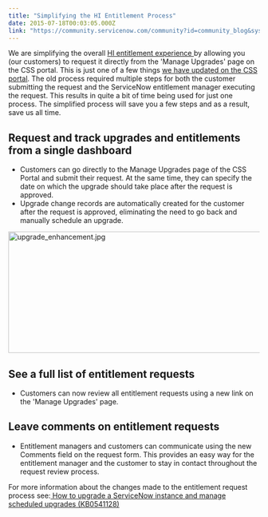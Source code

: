 ```yaml
---
title: "Simplifying the HI Entitlement Process"
date: 2015-07-18T00:03:05.000Z
link: "https://community.servicenow.com/community?id=community_blog&sys_id=430e2e2ddbd0dbc01dcaf3231f961980"
---
```

<p>We are simplifying the overall <a title="ki.servicenow.com/index.php?title=Requesting_a_Version_Entitlement#gsc.tab=0" href="http://wiki.servicenow.com/index.php?title=Requesting_a_Version_Entitlement#gsc.tab=0">HI entitlement experience </a>by allowing you (our customers) to request it directly from the 'Manage Upgrades' page on the CSS portal. This is just one of a few things <a title="" _jive_internal="true" href="/community?id=community_blog&sys_id=f30d6ea5dbd0dbc01dcaf3231f96199f">we have updated on the CSS portal</a>. The old process required multiple steps for both the customer submitting the request and the ServiceNow entitlement manager executing the request. This results in quite a bit of time being used for just one process. The simplified process will save you a few steps and as a result, save us all time.</p><p></p><h2>Request and track upgrades and entitlements from a single dashboard</h2><ul><li>Customers can go directly to the Manage Upgrades page of the CSS Portal and submit their request. At the same time, they can specify the date on which the upgrade should take place after the request is approved.</li><li>Upgrade change records are automatically created for the customer after the request is approved, eliminating the need to go back and manually schedule an upgrade.</li></ul><p><img   alt="upgrade_enhancement.jpg" class="image-1 jive-image" src="4c1e77f1dbd45fc03eb27a9e0f961955.iix" style="height: 243px; width: 620px; display: block; margin-left: auto; margin-right: auto;"/></p><p></p><h2>See a full list of entitlement requests</h2><ul><li>Customers can now review all entitlement requests using a new link on the 'Manage Upgrades' page.</li></ul><p></p><h2>Leave comments on entitlement requests</h2><ul><li>Entitlement managers and customers can communicate using the new Comments field on the request form. This provides an easy way for the entitlement manager and the customer to stay in contact throughout the request review process.</li></ul><p></p><p>For more information about the changes made to the entitlement request process see:<a href="https://hi.service-now.com/kb_view.do?sysparm_article=KB0541128" title="https://hi.service-now.com/kb_view.do?sysparm_article=KB0541128"> How to upgrade a ServiceNow instance and manage scheduled upgrades (KB0541128)</a></p>
